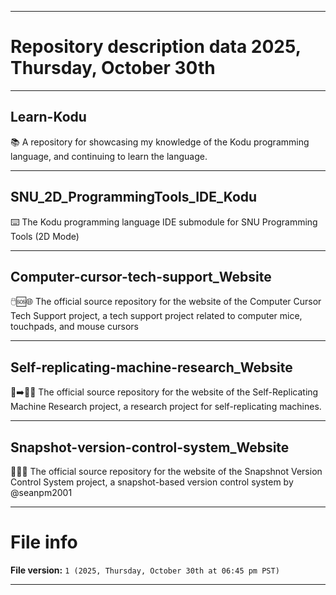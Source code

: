 
***

# Repository description data 2025, Thursday, October 30th

---

## Learn-Kodu

📚️ A repository for showcasing my knowledge of the Kodu programming language, and continuing to learn the language. 

---

## SNU_2D_ProgrammingTools_IDE_Kodu

⌨️ The Kodu programming language IDE submodule for SNU Programming Tools (2D Mode)

---

## Computer-cursor-tech-support_Website

🖱️🆘️🌐️ The official source repository for the website of the Computer Cursor Tech Support project, a tech support project related to computer mice, touchpads, and mouse cursors

---

## Self-replicating-machine-research_Website

🤖️➡️🤖️🌐️ The official source repository for the website of the Self-Replicating Machine Research project, a research project for self-replicating machines.

---

## Snapshot-version-control-system_Website

📄️🆚️🌐️ The official source repository for the website of the Snapshnot Version Control System project, a snapshot-based version control system by @seanpm2001

***

# File info

**File version:** `1 (2025, Thursday, October 30th at 06:45 pm PST)`

***

